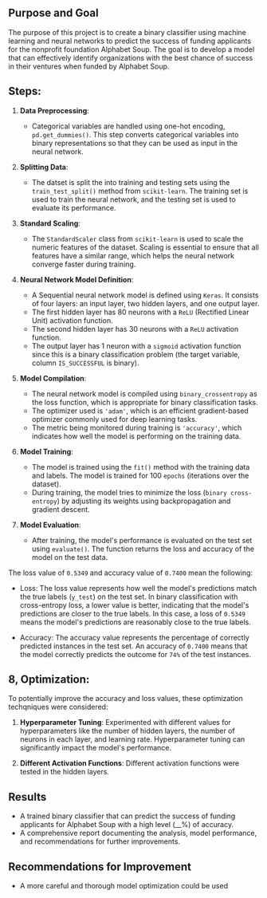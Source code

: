 ## Purpose and Goal
The purpose of this project is to create a binary classifier using machine learning and neural networks to predict the success of funding applicants for the nonprofit foundation Alphabet Soup. The goal is to develop a model that can effectively identify organizations with the best chance of success in their ventures when funded by Alphabet Soup.

## Steps:
1. **Data Preprocessing**:
   - Categorical variables are handled using one-hot encoding, `pd.get_dummies()`. This step converts categorical variables into binary representations so that they can be used as input in the neural network.

2. **Splitting Data**:
   - The datset is split the into training and testing sets using the `train_test_split()` method from `scikit-learn`. The training set is used to train the neural network, and the testing set is used to evaluate its performance.

3. **Standard Scaling**:
   - The `StandardScaler` class from `scikit-learn` is used to scale the numeric features of the dataset. Scaling is essential to ensure that all features have a similar range, which helps the neural network converge faster during training.

4. **Neural Network Model Definition**:
   - A Sequential neural network model is defined using `Keras`. It consists of four layers: an input layer, two hidden layers, and one output layer.
   - The first hidden layer has 80 neurons with a `ReLU` (Rectified Linear Unit) activation function.
   - The second hidden layer has 30 neurons with a `ReLU` activation function.
   - The output layer has 1 neuron with a `sigmoid` activation function since this is a binary classification problem (the target variable, column `IS_SUCCESSFUL` is binary).

5. **Model Compilation**:
   - The neural network model is compiled using `binary_crossentropy` as the loss function, which is appropriate for binary classification tasks.
   - The optimizer used is `'adam'`, which is an efficient gradient-based optimizer commonly used for deep learning tasks.
   - The metric being monitored during training is `'accuracy'`, which indicates how well the model is performing on the training data.

6. **Model Training**:
   - The model is trained using the `fit()` method with the training data and labels. The model is trained for 100 `epochs` (iterations over the dataset).
   - During training, the model tries to minimize the loss (`binary cross-entropy`) by adjusting its weights using backpropagation and gradient descent.

7. **Model Evaluation**:
   - After training, the model's performance is  evaluated on the test set using `evaluate()`. The function returns the loss and accuracy of the model on the test data.

The loss value of `0.5349` and accuracy value of `0.7400` mean the following:

- Loss: The loss value represents how well the model's predictions match the true labels (`y_test`) on the test set. In binary classification with cross-entropy loss, a lower value is better, indicating that the model's predictions are closer to the true labels. In this case, a loss of `0.5349` means the model's predictions are reasonably close to the true labels.

- Accuracy: The accuracy value represents the percentage of correctly predicted instances in the test set. An accuracy of `0.7400` means that the model correctly predicts the outcome for `74%` of the test instances.

## 8, Optimization:
To potentially improve the accuracy and loss values, these optimization techqniques were considered:

1. **Hyperparameter Tuning**: Experimented with different values for hyperparameters like the number of hidden layers, the number of neurons in each layer, and learning rate. Hyperparameter tuning can significantly impact the model's performance.

2. **Different Activation Functions**: Different activation functions were tested in the hidden layers.

## Results
- A trained binary classifier that can predict the success of funding applicants for Alphabet Soup with a high level (__%) of accuracy.
- A comprehensive report documenting the analysis, model performance, and recommendations for further improvements.

## Recommendations for Improvement
- A more careful and thorough model optimization could be used